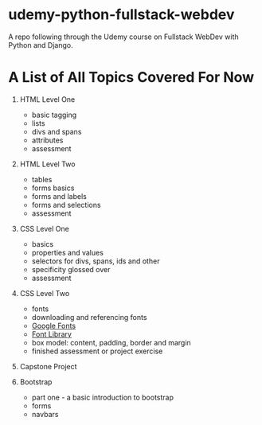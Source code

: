 # udemy-python-fullstack-webdev
A repo following through the Udemy course on Fullstack WebDev with Python and Django.


# A List of All Topics Covered For Now
1. HTML Level One
	- basic tagging
	- lists
	- divs and spans
	- attributes
	- assessment
2. HTML Level Two
	- tables
	- forms basics
	- forms and labels
	- forms and selections
	- assessment

3. CSS Level One
	- basics
	- properties and values
	- selectors for divs, spans, ids and other
	- specificity glossed over
	- assessment

4. CSS Level Two
	- fonts
	- downloading and referencing fonts
	- [Google Fonts](fonts.google.com)
	- [Font Library](https://fontlibrary.org/)
	- box model: content, padding, border and margin
	- finished assessment or project exercise
5. Capstone Project

6. Bootstrap
	- part one - a basic introduction to bootstrap
	- forms
	- navbars
	

